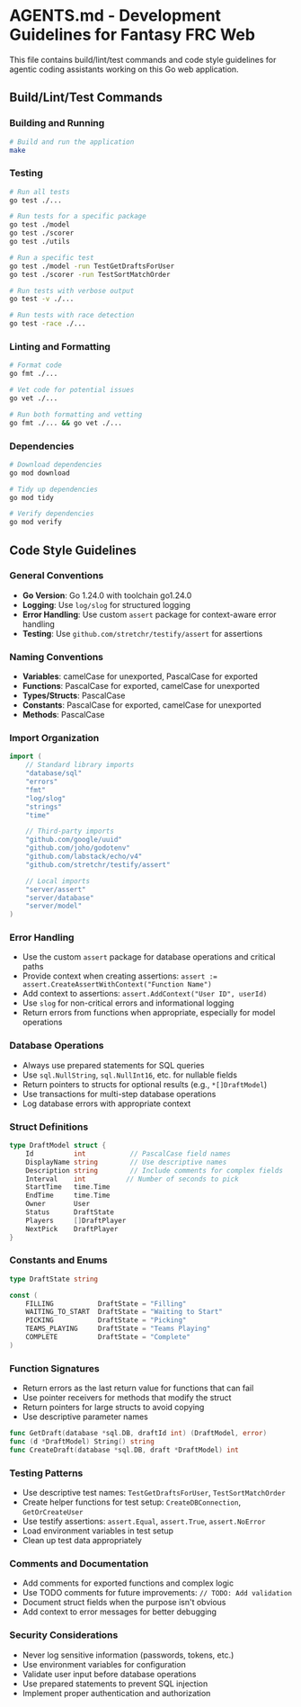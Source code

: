 # AGENTS.md - Development Guidelines for Fantasy FRC Web

This file contains build/lint/test commands and code style guidelines for agentic coding assistants working on this Go web application.

## Build/Lint/Test Commands

### Building and Running
```bash
# Build and run the application
make
```

### Testing
```bash
# Run all tests
go test ./...

# Run tests for a specific package
go test ./model
go test ./scorer
go test ./utils

# Run a specific test
go test ./model -run TestGetDraftsForUser
go test ./scorer -run TestSortMatchOrder

# Run tests with verbose output
go test -v ./...

# Run tests with race detection
go test -race ./...
```

### Linting and Formatting
```bash
# Format code
go fmt ./...

# Vet code for potential issues
go vet ./...

# Run both formatting and vetting
go fmt ./... && go vet ./...
```

### Dependencies
```bash
# Download dependencies
go mod download

# Tidy up dependencies
go mod tidy

# Verify dependencies
go mod verify
```

## Code Style Guidelines

### General Conventions

- **Go Version**: Go 1.24.0 with toolchain go1.24.0
- **Logging**: Use `log/slog` for structured logging
- **Error Handling**: Use custom `assert` package for context-aware error handling
- **Testing**: Use `github.com/stretchr/testify/assert` for assertions

### Naming Conventions

- **Variables**: camelCase for unexported, PascalCase for exported
- **Functions**: PascalCase for exported, camelCase for unexported
- **Types/Structs**: PascalCase
- **Constants**: PascalCase for exported, camelCase for unexported
- **Methods**: PascalCase

### Import Organization

```go
import (
    // Standard library imports
    "database/sql"
    "errors"
    "fmt"
    "log/slog"
    "strings"
    "time"

    // Third-party imports
    "github.com/google/uuid"
    "github.com/joho/godotenv"
    "github.com/labstack/echo/v4"
    "github.com/stretchr/testify/assert"

    // Local imports
    "server/assert"
    "server/database"
    "server/model"
)
```

### Error Handling

- Use the custom `assert` package for database operations and critical paths
- Provide context when creating assertions: `assert := assert.CreateAssertWithContext("Function Name")`
- Add context to assertions: `assert.AddContext("User ID", userId)`
- Use `slog` for non-critical errors and informational logging
- Return errors from functions when appropriate, especially for model operations

### Database Operations

- Always use prepared statements for SQL queries
- Use `sql.NullString`, `sql.NullInt16`, etc. for nullable fields
- Return pointers to structs for optional results (e.g., `*[]DraftModel`)
- Use transactions for multi-step database operations
- Log database errors with appropriate context

### Struct Definitions

```go
type DraftModel struct {
    Id          int           // PascalCase field names
    DisplayName string        // Use descriptive names
    Description string        // Include comments for complex fields
    Interval    int          // Number of seconds to pick
    StartTime   time.Time
    EndTime     time.Time
    Owner       User
    Status      DraftState
    Players     []DraftPlayer
    NextPick    DraftPlayer
}
```

### Constants and Enums

```go
type DraftState string

const (
    FILLING           DraftState = "Filling"
    WAITING_TO_START  DraftState = "Waiting to Start"
    PICKING           DraftState = "Picking"
    TEAMS_PLAYING     DraftState = "Teams Playing"
    COMPLETE          DraftState = "Complete"
)
```

### Function Signatures

- Return errors as the last return value for functions that can fail
- Use pointer receivers for methods that modify the struct
- Return pointers for large structs to avoid copying
- Use descriptive parameter names

```go
func GetDraft(database *sql.DB, draftId int) (DraftModel, error)
func (d *DraftModel) String() string
func CreateDraft(database *sql.DB, draft *DraftModel) int
```

### Testing Patterns

- Use descriptive test names: `TestGetDraftsForUser`, `TestSortMatchOrder`
- Create helper functions for test setup: `CreateDBConnection`, `GetOrCreateUser`
- Use testify assertions: `assert.Equal`, `assert.True`, `assert.NoError`
- Load environment variables in test setup
- Clean up test data appropriately

### Comments and Documentation

- Add comments for exported functions and complex logic
- Use TODO comments for future improvements: `// TODO: Add validation`
- Document struct fields when the purpose isn't obvious
- Add context to error messages for better debugging

### Security Considerations

- Never log sensitive information (passwords, tokens, etc.)
- Use environment variables for configuration
- Validate user input before database operations
- Use prepared statements to prevent SQL injection
- Implement proper authentication and authorization
